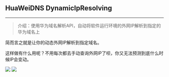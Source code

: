 ## HuaWeiDNS DynamicIpResolving
- - -

>介绍：使用华为域名解析API，自动将软件运行环境的外网IP解析到指定的华为域名上

简而言之就是让你的动态外网IP解析到指定域名。

这样做有什么用呢？不用每次都去手动查询外网IP了呗，你又无法预测到底什么时候IP会变动。

<img src="https://raw.githubusercontent.com/AndtunO/DynamicIpResolving/main/Img-1.png"><!--图片1-->
<img src="https://raw.githubusercontent.com/AndtunO/DynamicIpResolving/main/img-2.png"><!--图片2-->

